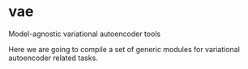 # vae
Model-agnostic variational autoencoder tools

Here we are going to compile a set of generic modules for variational autoencoder related tasks.
